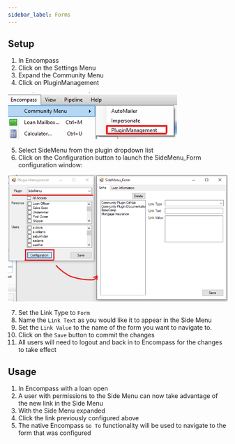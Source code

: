 ```yaml
---
sidebar_label: Forms
---
```


## Setup
1. In Encompass
2. Click on the Settings Menu
3. Expand the Community Menu
4. Click on PluginManagement

![Community Plugin Menu](/img/CommunityPluginMenu.png)

5. Select SideMenu from the plugin dropdown list
6. Click on the Configuration button to launch the SideMenu_Form configuration window:

![Side Menu Configuration Menu](/img/SideMenu/SideMenuConfiguration.png)

7. Set the Link Type to `Form`
8. Name the `Link Text` as you would like it to appear in the Side Menu
9. Set the `Link Value` to the name of the form you want to navigate to.
10. Click on the `Save` button to commit the changes
11. All users will need to logout and back in to Encompass for the changes to take effect

## Usage
1. In Encompass with a loan open
2. A user with permissions to the Side Menu can now take advantage of the new link in the Side Menu
3. With the Side Menu expanded
4. Click the link previously configured above
5. The native Encompass `Go To` functionality will be used to navigate to the form that was configured